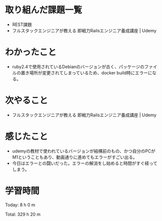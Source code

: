# 取り組んだ課題一覧
- REST課題
- フルスタックエンジニアが教える 即戦力Railsエンジニア養成講座 | Udemy

# わかったこと
- ruby2.4で使用されているDebianのバージョンが古く、パッケージのファイルの置き場所が変更されてしまっているため、docker build時にエラーになる。

# 次やること
- フルスタックエンジニアが教える 即戦力Railsエンジニア養成講座 | Udemy

# 感じたこと
- udemyの教材で使われているバージョンが結構前のもの、かつ自分のPCがM1ということもあり、動画通りに進めてもエラーがすごい出る。
- 今日はエラーとの闘いだった。エラーの解消をし始めると時間がすぐ経ってしまう。

# 学習時間
Today: 8 h 0 m

Total: 329 h 20 m
